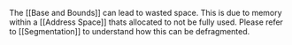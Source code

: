 The [[Base and Bounds]] can lead to wasted space. This is due to memory within a [[Address Space]] thats allocated to not be fully used. Please refer to [[Segmentation]] to understand how this can be defragmented.
